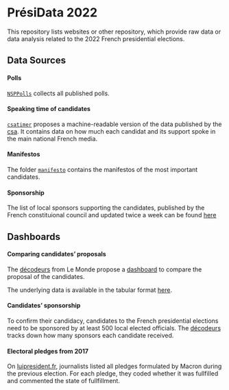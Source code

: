 
<!-- README.md is generated from README.Rmd. Please edit that file -->

# PrésiData 2022

This repository lists websites or other repository, which provide raw
data or data analysis related to the 2022 French presidential elections.

## Data Sources

#### Polls

[`NSPPolls`](https://github.com/nsppolls/nsppolls) collects all
published polls.

#### Speaking time of candidates

[`csatimer`](https://github.com/benjaminguinaudeau/csatimer) proposes a
machine-readable version of the data published by the
[csa](https://www.csa.fr/csapluralisme/tableau). It contains data on how
much each candidat and its support spoke in the main national French
media.

#### Manifestos

The folder
[`manifesto`](https://github.com/benjaminguinaudeau/presidata2022/tree/master/manifesto)
contains the manifestos of the most important candidates.

#### Sponsorship

The list of local sponsors supporting the candidates, published by the
French constituional council and updated twice a week can be found
[here](https://presidentielle2022.conseil-constitutionnel.fr/les-parrainages/tous-les-parrainages-valides.html)

## Dashboards

#### Comparing candidates’ proposals

The [décodeurs](https://www.lemonde.fr/les-decodeurs/) from Le Monde
propose a
[dashboard](https://www.lemonde.fr/les-decodeurs/article/2022/02/16/election-presidentielle-2022-comparez-les-programmes-des-principaux-candidats_6113964_4355770.html)
to compare the proposal of the candidates.

The underlying data is available in the tabular format
[here](https://github.com/benjaminguinaudeau/presidata2022/tree/master/data_dump/decodeurs_programmes_candidats.csv).

#### Candidates’ sponsorship

To confirm their candidacy, candidates to the French presidential
elections need to be sponsored by at least 500 local elected officials.
The
[décodeurs](https://www.lemonde.fr/les-decodeurs/article/2022/02/01/election-presidentielle-2022-visualisez-les-parrainages-obtenus-par-les-candidats_6111902_4355770.html)
tracks down how many sponsors each candidate received.

#### Electoral pledges from 2017

On [luipresident.fr](https://www.luipresident.fr/), journalists listed
all pledges formulated by Macron during the previous election. For each
pledge, they coded whether it was fullfilled and commented the state of
fullfillment.
